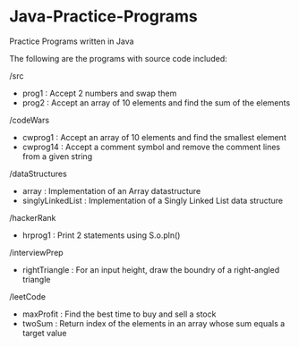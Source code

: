 # Java-Practice-Programs
Practice Programs written in Java

The following are the programs with source code included:

/src
- prog1 : Accept 2 numbers and swap them
- prog2 : Accept an array of 10 elements and find the sum of the elements

/codeWars
- cwprog1 : Accept an array of 10 elements and find the smallest element
- cwprog14 : Accept a comment symbol and remove the comment lines from a given
  string

/dataStructures
- array : Implementation of an Array datastructure
- singlyLinkedList : Implementation of a Singly Linked List data structure

/hackerRank
- hrprog1 : Print 2 statements using S.o.pln()

/interviewPrep
- rightTriangle : For an input height, draw the boundry of a right-angled
triangle

/leetCode
- maxProfit : Find the best time to buy and sell a stock
- twoSum : Return index of the elements in an array whose sum equals a target value
